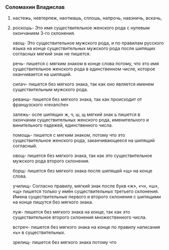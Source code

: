 ### Соломахин Владислав

1) настежь, невтерпеж, наотмашь, сплошь, напрочь, навзничь, вскачь,

2) роскошь- Это имя существительное женского рода с нулевым окончанием 3-го склонения.

   хвощ- Это существительное мужского рода, и по правилам русского языка на конце существительных мужского рода после шипящих согласных мягкий знак не пишется.

   речь- пишется с мягким знаком в конце слова потому, что это имя существительное женского рода в единственном числе, которое оканчивается на шипящий.

   силач- пишется без мягкого знака, так как оно является именем существительным мужского рода.

   реванш- пишется без мягкого знака, так как происходит от французского «revanche»

   залежь- осле шипящих ж, ч, ш, щ мягкий знак ь пишется в окончании существительных женского рода, именительного и винительного падежей, единственного числа.

   помощь- пишется с мягким знаком, потому что это существительное женского рода, заканчивающееся на шипящий согласный.

   овощ- пишется без мягкого знака, так как это существительное мужского рода второго склонения.

   борщ-  пишется без мягкого знака после шипящей «щ» на конце слова.

   училищ- Согласно правилу, мягкий знак после букв «ж», «ч», «ш», «щ» пишется только у имён существительных третьего склонения. Имена существительные первого и второго склонения с шипящими на конце пишутся без мягкого знака.

   луж-  пишется без мягкого знака на конце, так как это существительное второго склонения множественного числа.

   встреч- пишется без мягкого знака на конце по правилу написания «ь» в существительных.

   зрелищ- пишется без мягкого знака потому что
